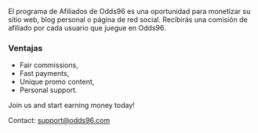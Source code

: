 El programa de Afiliados de Odds96 es una oportunidad para monetizar su sitio web, blog personal o página de red social. Recibirás una comisión de afiliado por cada usuario que juegue en Odds96.

### Ventajas

- Fair commissions,
- Fast payments,
- Unique promo content,
- Personal support.

Join us and start earning money today!

Contact: [support@odds96.com](mailto:support@odds96.com)
<!--stackedit_data:
eyJoaXN0b3J5IjpbLTEyNjI1NjcxOTBdfQ==
-->